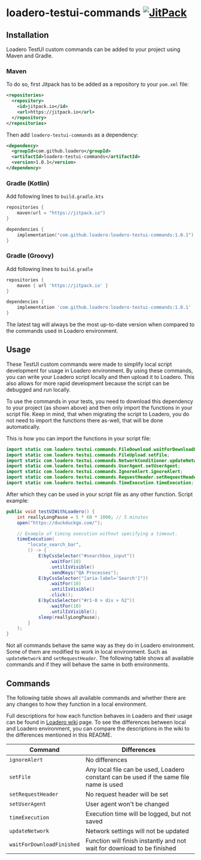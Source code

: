 # loadero-testui-commands [![JitPack](https://img.shields.io/jitpack/version/com.github.loadero/loadero-testui-commands)](https://jitpack.io/#loadero/loadero-testui-commands)

## Installation

Loadero TestUI custom commands can be added to your project using Maven and Gradle.

### Maven

To do so, first Jitpack has to be added as a repository to your `pom.xml` file:

```xml
<repositories>
  <repository>
    <id>jitpack.io</id>
    <url>https://jitpack.io</url>
  </repository>
</repositories>
```

Then add `loadero-testui-commands` as a dependency:

```xml
<dependency>
  <groupId>com.github.loadero</groupId>
  <artifactId>loadero-testui-commands</artifactId>
  <version>1.0.1</version>
</dependency>
```

### Gradle (Kotlin)

Add following lines to `build.gradle.kts`

```kotlin
repositories {
    maven(url = "https://jitpack.io")
}

dependencies {
    implementation("com.github.loadero:loadero-testui-commands:1.0.1")
}
```

### Gradle (Groovy)

Add following lines to `build.gradle`

```groovy
repositories {
    maven { url 'https://jitpack.io' }
}

dependencies {
    implementation 'com.github.loadero:loadero-testui-commands:1.0.1'
}
```

The latest tag will always be the most up-to-date version when compared to the
commands used in Loadero environment.

## Usage

These TestUI custom commands were made to simplify local script development
for usage in Loadero environment. By using these commands, you can write your
Loadero script locally and then upload it to Loadero. This also allows for more
rapid development because the script can be debugged and run locally.

To use the commands in your tests, you need to download this dependency to your
project (as shown above) and then only import the functions in your
script file. Keep in mind, that when migrating the script to Loadero, you do not
need to import the functions there as-well, that will be done automatically.

This is how you can import the functions in your script file:

```java
import static com.loadero.testui.commands.FileDownload.waitForDownloadFinished;
import static com.loadero.testui.commands.FileUpload.setFile;
import static com.loadero.testui.commands.NetworkConditioner.updateNetwork;
import static com.loadero.testui.commands.UserAgent.setUserAgent;
import static com.loadero.testui.commands.IgnoreAlert.ignoreAlert;
import static com.loadero.testui.commands.RequestHeader.setRequestHeader;
import static com.loadero.testui.commands.TimeExecution.timeExecution;
```

After which they can be used in your script file as any other function.
Script example:

```java
public void testUIWithLoadero() {
    int reallyLongPause = 5 * 60 * 1000; // 5 minutes
    open("https://duckduckgo.com/");

    // Example of timing execution without specifying a timeout.
    timeExecution(
        "locate_search_bar",
        () -> {
            E(byCssSelector("#searchbox_input"))
                .waitFor(10)
                .untilIsVisible()
                .sendKeys("QA Processes");
            E(byCssSelector("[aria-label='Search']"))
                .waitFor(10)
                .untilIsVisible()
                .click();
            E(byCssSelector("#r1-0 > div > h2"))
                .waitFor(10)
                .untilIsVisible();
            sleep(reallyLongPause);
        }
    );
}
```

Not all commands behave the same way as they do in Loadero environment. Some of
them are modified to work in local environment. Such as `updateNetwork` and
`setRequestHeader`. The following table shows all available commands and if they
will behave the same in both environments.

## Commands

The following table shows all available commands and whether there are any
changes to how they function in a local environment.

Full descriptions for how each function behaves in Loadero and their usage can
be found in [Loadero wiki](https://wiki.loadero.com/docs/testui-java/custom-commands/)
page. To see the differences between local and Loadero environment, you can
compare the descriptions in the wiki to the differences mentioned in this README.

| Command                   | Differences                                                                            |
| ------------------------- | -------------------------------------------------------------------------------------- |
| `ignoreAlert`             | No differences                                                                         |
| `setFile`                 | Any local file can be used, Loadero constant can be used if the same file name is used |
| `setRequestHeader`        | No request header will be set                                                          |
| `setUserAgent`            | User agent won't be changed                                                            |
| `timeExecution`           | Execution time will be logged, but not saved                                           |
| `updateNetwork`           | Network settings will not be updated                                                   |
| `waitForDownloadFinished` | Function will finish instantly and not wait for download to be finished                |
